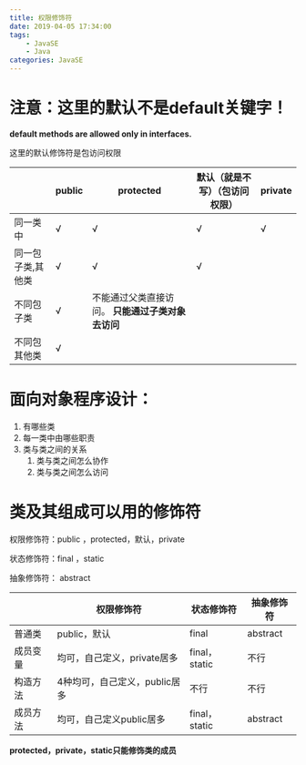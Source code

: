 ```yaml
---
title: 权限修饰符
date: 2019-04-05 17:34:00
tags:
	- JavaSE
	- Java
categories: JavaSE
---
```

# 注意：这里的默认不是default关键字！

**default methods are allowed only in interfaces.**

这里的默认修饰符是包访问权限


|                   | public | protected                                         | 默认（就是不写）（包访问权限） | private |
| ----------------- | ------ | ------------------------------------------------- | ------------------------------ | ------- |
| 同一类中          | √      | √                                                 | √                              | √       |
| 同一包子类,其他类 | √      | √                                                 | √                              |         |
| 不同包子类        | √      | 不能通过父类直接访问。 **只能通过子类对象去访问** |                                |         |
| 不同包其他类      | √      |                                                   |                                |         |

# 面向对象程序设计：

1. 有哪些类
2. 每一类中由哪些职责
3. 类与类之间的关系
   1. 类与类之间怎么协作
   2. 类与类之间怎么访问

# 类及其组成可以用的修饰符

权限修饰符：public ，protected，默认，private

状态修饰符：final ，static

抽象修饰符： abstract

 

|          | 权限修饰符                    | 状态修饰符    | 抽象修饰符 |
| -------- | ----------------------------- | ------------- | ---------- |
| 普通类   | public，默认                  | final         | abstract   |
| 成员变量 | 均可，自己定义，private居多   | final，static | 不行       |
| 构造方法 | 4种均可，自己定义，public居多 | 不行          | 不行       |
| 成员方法 | 均可，自己定义public居多      | final，static | abstract   |

 **protected，private，static只能修饰类的成员**